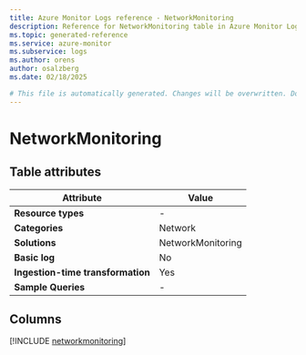 ```yaml
---
title: Azure Monitor Logs reference - NetworkMonitoring
description: Reference for NetworkMonitoring table in Azure Monitor Logs.
ms.topic: generated-reference
ms.service: azure-monitor
ms.subservice: logs
ms.author: orens
author: osalzberg
ms.date: 02/18/2025

# This file is automatically generated. Changes will be overwritten. Do not change this file directly.
---
```


# NetworkMonitoring




## Table attributes

|Attribute|Value|
|---|---|
|**Resource types**|-|
|**Categories**|Network|
|**Solutions**| NetworkMonitoring|
|**Basic log**|No|
|**Ingestion-time transformation**|Yes|
|**Sample Queries**|-|



## Columns
  
[!INCLUDE [networkmonitoring](~/reusable-content/ce-skilling/azure/includes/azure-monitor/reference/tables/networkmonitoring-include.md)]
